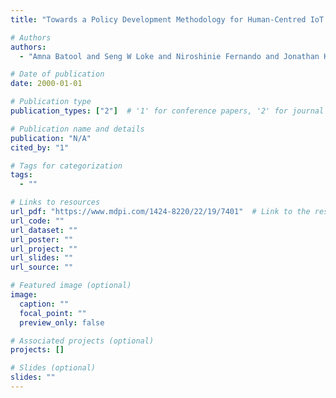 ```yaml
---
title: "Towards a Policy Development Methodology for Human-Centred IoT Collectives"

# Authors
authors:
  - "Amna Batool and Seng W Loke and Niroshinie Fernando and Jonathan Kua"

# Date of publication
date: 2000-01-01

# Publication type
publication_types: ["2"]  # '1' for conference papers, '2' for journal articles, '3' for preprints

# Publication name and details
publication: "N/A"
cited_by: "1"

# Tags for categorization
tags:
  - ""

# Links to resources
url_pdf: "https://www.mdpi.com/1424-8220/22/19/7401"  # Link to the resource
url_code: ""
url_dataset: ""
url_poster: ""
url_project: ""
url_slides: ""
url_source: ""

# Featured image (optional)
image:
  caption: ""
  focal_point: ""
  preview_only: false

# Associated projects (optional)
projects: []

# Slides (optional)
slides: ""
---
```

